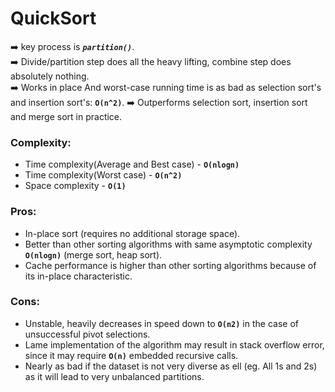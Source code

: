 # QuickSort

:arrow_right: key process is **_`partition()`_**. <br />
:arrow_right: Divide/partition step does all the heavy lifting, combine step does absolutely nothing.<br />
:arrow_right: Works in place And worst-case running time is as bad as selection sort's and insertion sort's: **`O(n^2)`**.
:arrow_right: Outperforms selection sort, insertion sort and merge sort in practice.

### Complexity:
 - Time complexity(Average and Best case) - **`O(nlogn)`**
 - Time complexity(Worst case) - **`O(n^2)`**
 - Space complexity - **`O(1)`**

 ### Pros:
 * In-place sort (requires no additional storage space).
 * Better than other sorting algorithms with same asymptotic complexity **`O(nlogn)`** (merge sort, heap sort).
 * Cache performance is higher than other sorting algorithms because of its in-place characteristic.

 ### Cons:
 * Unstable, heavily decreases in speed down to **`O(n2)`** in the case of unsuccessful pivot selections.
 * Lame implementation of the algorithm may result in stack overflow error, since it may require **`O(n)`** embedded recursive calls.
 * Nearly as bad if the dataset is not very diverse as ell (eg. All 1s and 2s) as it will lead to very unbalanced partitions.
